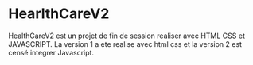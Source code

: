 # HearlthCareV2
HealthCareV2 est un projet de fin de session realiser avec HTML CSS et JAVASCRIPT. La version 1 a ete realise avec html css et la version 2 est censé integrer Javascript.
